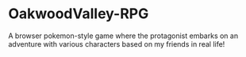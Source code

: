# OakwoodValley-RPG
A browser pokemon-style game where the protagonist embarks on an adventure with various characters based on my friends in real life!
